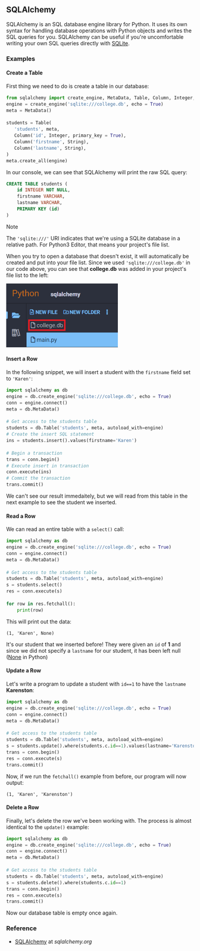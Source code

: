 ## SQLAlchemy

SQLAlchemy is an SQL database engine library for Python. It uses its own syntax for handling database operations with Python objects and writes the SQL queries for you. SQLAlchemy can be useful if you're uncomfortable writing your own SQL queries directly with [SQLite](../../modules/sqlite/).

### Examples

#### Create a Table

First thing we need to do is create a table in our database:

```python
from sqlalchemy import create_engine, MetaData, Table, Column, Integer, String
engine = create_engine('sqlite:///college.db', echo = True)
meta = MetaData()

students = Table(
   'students', meta,
   Column('id', Integer, primary_key = True),
   Column('firstname', String),
   Column('lastname', String),
)
meta.create_all(engine)
```

In our console, we can see that SQLAlchemy will print the raw SQL query:

```sql
CREATE TABLE students (
    id INTEGER NOT NULL,
    firstname VARCHAR,
    lastname VARCHAR,
    PRIMARY KEY (id)
)
```

<div class="notebox notebox-info">
    <p class="notebox-title">
        Note
    </p>
    <p>
        The <code>'sqlite:///'</code> URI indicates that we're using a SQLite database in a relative path. For Python3 Editor, that means your project's file list.
    </p>
    <p>
        When you try to open a database that doesn't exist, it will automatically be created and put into your file list. Since we used <code>'sqlite:///college.db'</code> in our code above, you can see that <b>college.db</b> was added in your project's file list to the left: 
    </p>
    <p>
        <img src="../../assets/img/sqlalchemy-filelist.png" width="300px"/>
    </p>
</div>

#### Insert a Row

In the following snippet, we will insert a student with the `firstname` field set to `'Karen'`:

```python
import sqlalchemy as db
engine = db.create_engine('sqlite:///college.db', echo = True)
conn = engine.connect()
meta = db.MetaData()

# Get access to the students table
students = db.Table('students', meta, autoload_with=engine)
# Create the insert SQL statement
ins = students.insert().values(firstname='Karen')

# Begin a transaction
trans = conn.begin()
# Execute insert in transaction
conn.execute(ins)
# Commit the transaction
trans.commit()
```

We can't see our result immedaitely, but we will read from this table in the next example to see the student we inserted.

#### Read a Row

We can read an entire table with a `select()` call:

```python
import sqlalchemy as db
engine = db.create_engine('sqlite:///college.db', echo = True)
conn = engine.connect()
meta = db.MetaData()

# Get access to the students table
students = db.Table('students', meta, autoload_with=engine)
s = students.select()
res = conn.execute(s)

for row in res.fetchall():
    print(row)
```

This will print out the data:

```text
(1, 'Karen', None)
```

It's our student that we inserted before! They were given an `id` of **1** and since we did not specify a `lastname` for our student, it has been left null ([None](../../core/none) in Python)

#### Update a Row

Let's write a program to update a student with `id==1` to have the `lastname` **Karenston**:

```python
import sqlalchemy as db
engine = db.create_engine('sqlite:///college.db', echo = True)
conn = engine.connect()
meta = db.MetaData()

# Get access to the students table
students = db.Table('students', meta, autoload_with=engine)
s = students.update().where(students.c.id==1).values(lastname='Karenston')
trans = conn.begin()
res = conn.execute(s)
trans.commit()
```

Now, if we run the `fetchall()` example from before, our program will now output:

```text
(1, 'Karen', 'Karenston')
```

#### Delete a Row

Finally, let's delete the row we've been working with. The process is almost identical to the `update()` example:

```python
import sqlalchemy as db
engine = db.create_engine('sqlite:///college.db', echo = True)
conn = engine.connect()
meta = db.MetaData()

# Get access to the students table
students = db.Table('students', meta, autoload_with=engine)
s = students.delete().where(students.c.id==1)
trans = conn.begin()
res = conn.execute(s)
trans.commit()
```

Now our database table is empty once again.

### Reference

-   [SQLAlchemy](https://www.sqlalchemy.org/) at _sqlalchemy.org_

